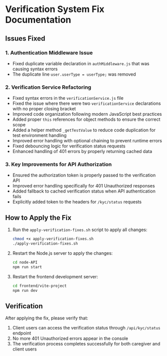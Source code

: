 # Verification System Fix Documentation

## Issues Fixed

### 1. Authentication Middleware Issue
- Fixed duplicate variable declaration in `authMiddleware.js` that was causing syntax errors
- The duplicate line `user.userType = userType;` was removed

### 2. Verification Service Refactoring
- Fixed syntax errors in the `verificationService.js` file
- Fixed the issue where there were two `verificationService` declarations with no proper closing bracket
- Improved code organization following modern JavaScript best practices
- Added proper `this` references for object methods to ensure the correct scope
- Added a helper method `_getTestValue` to reduce code duplication for test environment handling
- Improved error handling with optional chaining to prevent runtime errors
- Fixed debouncing logic for verification status requests
- Enhanced handling of 401 errors by properly returning cached data

### 3. Key Improvements for API Authorization
- Ensured the authorization token is properly passed to the verification API
- Improved error handling specifically for 401 Unauthorized responses
- Added fallback to cached verification status when API authentication fails
- Explicitly added token to the headers for `/kyc/status` requests

## How to Apply the Fix

1. Run the `apply-verification-fixes.sh` script to apply all changes:
   ```bash
   chmod +x apply-verification-fixes.sh
   ./apply-verification-fixes.sh
   ```

2. Restart the Node.js server to apply the changes:
   ```bash
   cd node-API
   npm run start
   ```

3. Restart the frontend development server:
   ```bash
   cd frontend/vite-project
   npm run dev
   ```

## Verification

After applying the fix, please verify that:
1. Client users can access the verification status through `/api/kyc/status` endpoint
2. No more 401 Unauthorized errors appear in the console
3. The verification process completes successfully for both caregiver and client users
